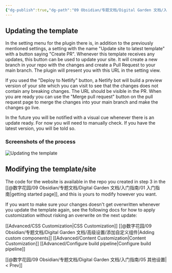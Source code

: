 ```yaml
---
{"dg-publish":true,"dg-path":"09 Obsidian/专题文档/Digital Garden 文档/入门指南/06 更新模板.md","permalink":"/09 Obsidian/专题文档/Digital Garden 文档/入门指南/06 更新模板/","noteIcon":"dg-note-icon","created":"2025-07-30","updated":"2025-07-30"}
---
```



## Updating the template

In the setting menu for the plugin there is, in addition to the previously mentioned settings, a setting with the name "Update site to latest template" with a button saying "Create PR". Whenever this template receives any updates, this button can be used to update your site. It will create a new branch in your repo with the changes and create a Pull Request to your main branch. The plugin will present you with this URL in the setting view. 

If you used the "Deploy to Netlify" button, a Netlify bot will build a preview version of your site which you can visit to see that the changes does not contain any breaking changes. The URL should be visible in the PR. 
When you are ready you can use the "Merge pull request" button on the pull request page to merge the changes into your main branch and make the changes go live.

In the future you will be notified with a visual cue whenever there is an update ready. For now you will need to manually check. If you have the latest version, you will be told so.

### Screenshots of the process

![Updating the template](https://res.cloudinary.com/dix4ngy25/image/upload/q_auto/v1673511572/dgdocs/CleanShot_2023-01-11_at_22.06.35_2x_1.png)

## Modifying the template/site

The code for the website is available in the repo you created in step 3 in the [[@数字花园/09 Obsidian/专题文档/Digital Garden 文档/入门指南/01 入门指南\|getting started page]], and this is yours to modify however you want. 

If you want to make sure your changes doesn't get overwritten whenever you update the template again, see the following docs for how to apply customization without risking an overwrite on the next update:

[[Advanced/CSS Customization\|CSS Customization]]
[[@数字花园/09 Obsidian/专题文档/Digital Garden 文档/高级设置/添加自定义组件\|Adding custom components]]
[[Advanced/Content Customization\|Content Customization]]
[[Advanced/Configure build pipeline\|Configure build pipeline]]

[[@数字花园/09 Obsidian/专题文档/Digital Garden 文档/入门指南/05 其他设置\|< Prev]]